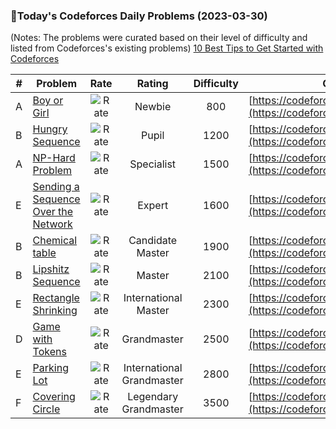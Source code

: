 ### 🌟Today's Codeforces Daily Problems (2023-03-30)
(Notes: The problems were curated based on their level of difficulty and listed from Codeforces's existing problems)
[10 Best Tips to Get Started with Codeforces](https://github.com/ika9810/Codeforces-Daily-Problems/blob/main/10%20Best%20Tips%20to%20Get%20Started%20with%20Codeforces.md)

| # | Problem | Rate| Rating | Difficulty | Contest |
|---| ----- | :--------: | :----------: | :----------: | ---------- |
|A|[Boy or Girl](https://codeforces.com/contest/236/problem/A)|![Rate](https://img.shields.io/badge/Newbie-800-lightgrey)|Newbie|800|[https://codeforces.com/contest/236](https://codeforces.com/contest/236)|
|B|[Hungry Sequence](https://codeforces.com/contest/327/problem/B)|![Rate](https://img.shields.io/badge/Pupil-1200-brightgreen)|Pupil|1200|[https://codeforces.com/contest/327](https://codeforces.com/contest/327)|
|A|[NP-Hard Problem](https://codeforces.com/contest/687/problem/A)|![Rate](https://img.shields.io/badge/Specialist-1500-9cf)|Specialist|1500|[https://codeforces.com/contest/687](https://codeforces.com/contest/687)|
|E|[Sending a Sequence Over the Network](https://codeforces.com/contest/1741/problem/E)|![Rate](https://img.shields.io/badge/Expert-1600-blue)|Expert|1600|[https://codeforces.com/contest/1741](https://codeforces.com/contest/1741)|
|B|[Chemical table](https://codeforces.com/contest/1012/problem/B)|![Rate](https://img.shields.io/badge/Candidate%20Master-1900-blueviolet)|Candidate Master|1900|[https://codeforces.com/contest/1012](https://codeforces.com/contest/1012)|
|B|[Lipshitz Sequence](https://codeforces.com/contest/601/problem/B)|![Rate](https://img.shields.io/badge/Master-2100-orange)|Master|2100|[https://codeforces.com/contest/601](https://codeforces.com/contest/601)|
|E|[Rectangle Shrinking](https://codeforces.com/contest/1781/problem/E)|![Rate](https://img.shields.io/badge/International%20Master-2300-orange)|International Master|2300|[https://codeforces.com/contest/1781](https://codeforces.com/contest/1781)|
|D|[Game with Tokens](https://codeforces.com/contest/930/problem/D)|![Rate](https://img.shields.io/badge/Grandmaster-2500-red)|Grandmaster|2500|[https://codeforces.com/contest/930](https://codeforces.com/contest/930)|
|E|[Parking Lot](https://codeforces.com/contest/480/problem/E)|![Rate](https://img.shields.io/badge/International%20Grandmaster-2800-red)|International Grandmaster|2800|[https://codeforces.com/contest/480](https://codeforces.com/contest/480)|
|F|[Covering Circle](https://codeforces.com/contest/1641/problem/F)|![Rate](https://img.shields.io/badge/Legendary%20Grandmaster-3500-red)|Legendary Grandmaster|3500|[https://codeforces.com/contest/1641](https://codeforces.com/contest/1641)|
